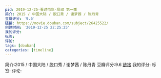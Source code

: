 ```yaml
---
pid: 2019-12-25-看过电影-局部 第一季
简介: 2015 / 中国大陆 / 脱口秀 / 谢梦茜 / 陈丹青
豆瓣评分: '9.6'
链接: https://movie.douban.com/subject/26425522/
创建时间: '2019-12-25 22:25:25'
我的评分:
标签:
评论:
tags: [douban]
categories: [timeline]
---
```

简介:2015 / 中国大陆 / 脱口秀 / 谢梦茜 / 陈丹青
豆瓣评分:9.6
[链接](https://movie.douban.com/subject/26425522/)
我的评分:
标签:
评论:
